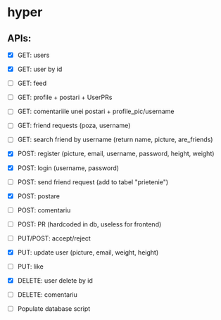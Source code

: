 # hyper

## APIs:

- [x] GET: users
- [x] GET: user by id
- [ ] GET: feed
- [ ] GET: profile + postari + UserPRs
- [ ] GET: comentariile unei postari + profile_pic/username
- [ ] GET: friend requests (poza, username)
- [ ] GET: search friend by username (return name, picture, are_friends)

- [x] POST: register (picture, email, username, password, height, weight)
- [x] POST: login (username, password)
- [ ] POST: send friend request (add to tabel "prietenie")
- [x] POST: postare 
- [ ] POST: comentariu
- [ ] POST: PR (hardcoded in db, useless for frontend)
- [ ] PUT/POST: accept/reject

- [x] PUT: update user (picture, email, weight, height)
- [ ] PUT: like

- [x] DELETE: user delete by id
- [ ] DELETE: comentariu

- [ ] Populate database script








